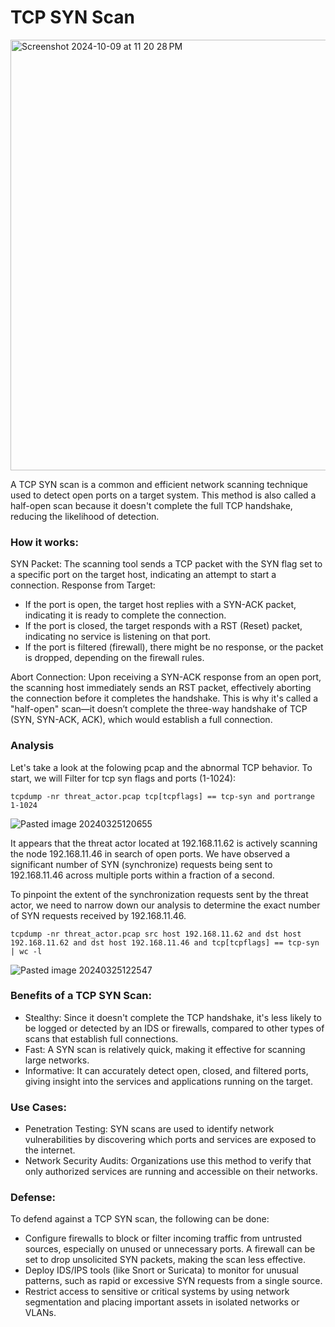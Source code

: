 # TCP SYN Scan

<img width="689" alt="Screenshot 2024-10-09 at 11 20 28 PM" src="https://github.com/user-attachments/assets/3dbb0a53-e6b8-4b6e-bcb6-9874bd012a04">

A TCP SYN scan is a common and efficient network scanning technique used to detect open ports on a target system. This method is also called a half-open scan because it doesn't complete the full TCP handshake, reducing the likelihood of detection.

### How it works:

SYN Packet: The scanning tool sends a TCP packet with the SYN flag set to a specific port on the target host, indicating an attempt to start a connection.
Response from Target:

+ If the port is open, the target host replies with a SYN-ACK packet, indicating it is ready to complete the connection.
+ If the port is closed, the target responds with a RST (Reset) packet, indicating no service is listening on that port.
+ If the port is filtered (firewall), there might be no response, or the packet is dropped, depending on the firewall rules.

Abort Connection: Upon receiving a SYN-ACK response from an open port, the scanning host immediately sends an RST packet, effectively aborting the connection before it completes the handshake. This is why it's called a "half-open" scan—it doesn’t complete the three-way handshake of TCP (SYN, SYN-ACK, ACK), which would establish a full connection.

### Analysis

Let's take a look at the folowing pcap and the abnormal TCP behavior. To start, we will Filter for tcp syn flags and ports (1-1024):

```
tcpdump -nr threat_actor.pcap tcp[tcpflags] == tcp-syn and portrange 1-1024
```

![Pasted image 20240325120655](https://github.com/lm3nitro/Projects/assets/55665256/5faa423d-3c40-4433-b7e0-9b5b151f057c)

It appears that the threat actor located at 192.168.11.62 is actively scanning the node 192.168.11.46 in search of open ports. We have observed a significant number of SYN (synchronize) requests being sent to 192.168.11.46 across multiple ports within a fraction of a second.

To pinpoint the extent of the synchronization requests sent by the threat actor, we need to narrow down our analysis to determine the exact number of SYN requests received by 192.168.11.46.

```
tcpdump -nr threat_actor.pcap src host 192.168.11.62 and dst host 192.168.11.62 and dst host 192.168.11.46 and tcp[tcpflags] == tcp-syn | wc -l
```

![Pasted image 20240325122547](https://github.com/lm3nitro/Projects/assets/55665256/0454d367-56d4-49c1-bd12-5f51240e92fa)

### Benefits of a TCP SYN Scan:

+ Stealthy: Since it doesn't complete the TCP handshake, it's less likely to be logged or detected by an IDS or firewalls, compared to other types of scans that establish full connections.
+ Fast: A SYN scan is relatively quick, making it effective for scanning large networks.
+ Informative: It can accurately detect open, closed, and filtered ports, giving insight into the services and applications running on the target.

### Use Cases:

+ Penetration Testing: SYN scans are used to identify network vulnerabilities by discovering which ports and services are exposed to the internet.
+ Network Security Audits: Organizations use this method to verify that only authorized services are running and accessible on their networks.

### Defense:

To defend against a TCP SYN scan, the following can be done:

+ Configure firewalls to block or filter incoming traffic from untrusted sources, especially on unused or unnecessary ports. A firewall can be set to drop unsolicited SYN packets, making the scan less effective.
+ Deploy IDS/IPS tools (like Snort or Suricata) to monitor for unusual patterns, such as rapid or excessive SYN requests from a single source.
+ Restrict access to sensitive or critical systems by using network segmentation and placing important assets in isolated networks or VLANs.
